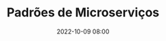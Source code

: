 ---
title: 'Padrões de Microserviços'
type: palestra
speakers:
  - Rafael Neris
speakersPictures: []
picture: assets/images/schedule/rafael-neris.jpg
linkedin: 
twitter: 
instagram: 
date: '2022-10-09 08:00'
rooms:
  - 2
  - 3
---